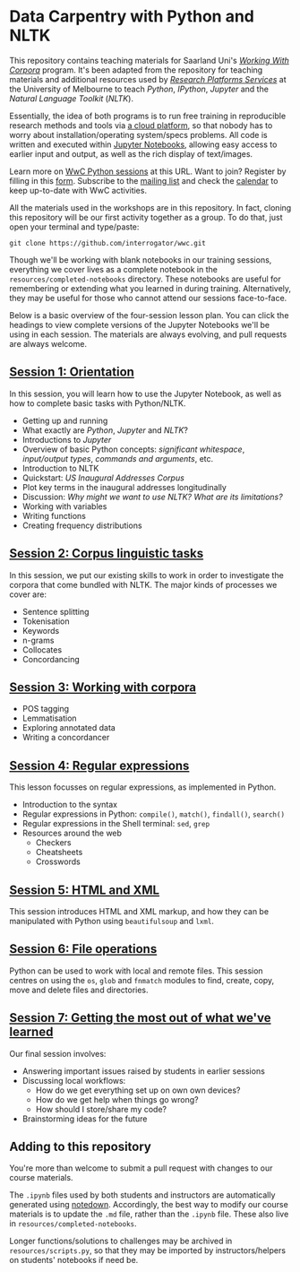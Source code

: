 # Data Carpentry with Python and NLTK

This repository contains teaching materials for Saarland Uni's [*Working With Corpora*](http://fedora.clarin-d.uni-saarland.de/unserwiki/doku.php?id=training:working_with_corpora/) program. It's been adapted from the repository for teaching materials and additional resources used by [*Research Platforms Services*](http://melbourne.resbaz.edu.au/) at the University of Melbourne to teach *Python*, *IPython*, *Jupyter* and the *Natural Language Toolkit* (*NLTK*).

Essentially, the idea of both programs is to run free training in reproducible research methods and tools via [a cloud platform](https://dit4c.github.io/), so that nobody has to worry about installation/operating system/specs problems. All code is written and executed within [Jupyter Notebooks](http://jupyter.org/), allowing easy access to earlier input and output, as well as the rich display of text/images.

Learn more on [WwC Python sessions](http://fedora.clarin-d.uni-saarland.de/unserwiki/doku.php?id=training:python) at this URL. Want to join? Register by filling in this [form](https://docs.google.com/forms/d/1VThhhXYbrcKKe8p33tijzAIpbKHBqOcVsUyEcXDAu4Y/viewform). Subscribe to the [mailing list](https://groups.google.com/forum/#!forum/workingwithcorpora) and check the [calendar](https://calendar.google.com/calendar/embed?src=toccngu71401plkr8q4ccql75s@group.calendar.google.com&ctz=Europe/Berlin) to keep up-to-date with WwC activities.

All the materials used in the workshops are in this repository. In fact, cloning this repository will be our first activity together as a group. To do that, just open your terminal and type/paste:

```shell
git clone https://github.com/interrogator/wwc.git
```

Though we'll be working with blank notebooks in our training sessions, everything we cover lives as a complete notebook in the `resources/completed-notebooks` directory. These notebooks are useful for remembering or extending what you learned in during training. Alternatively, they may be useful for those who cannot attend our sessions face-to-face.

Below is a basic overview of the four-session lesson plan. You can click the headings to view complete versions of the Jupyter Notebooks we'll be using in each session. The materials are always evolving, and pull requests are always welcome.

## [Session 1: Orientation](https://github.com/interrogator/wwc/blob/master/resources/completed-notebooks/nltk-session-1-complete.ipynb)

In this session, you will learn how to use the Jupyter Notebook, as well as how to complete basic tasks with Python/NLTK. 

* Getting up and running
* What exactly are *Python*, *Jupyter* and *NLTK*?
* Introductions to *Jupyter*
* Overview of basic Python concepts: *significant whitespace*, *input/output types*, *commands and arguments*, etc.
* Introduction to NLTK
* Quickstart: *US Inaugural Addresses Corpus*
* Plot key terms in the inaugural addresses longitudinally
* Discussion: *Why might we want to use NLTK? What are its limitations?*
* Working with variables
* Writing functions
* Creating frequency distributions

## [Session 2: Corpus linguistic tasks](https://github.com/interrogator/wwc/blob/master/resources/completed-notebooks/nltk-session-2-complete.ipynb)

In this session, we put our existing skills to work in order to investigate the corpora that come bundled with NLTK. The major kinds of processes we cover are:

* Sentence splitting
* Tokenisation
* Keywords
* n-grams
* Collocates
* Concordancing

## [Session 3: Working with corpora](https://github.com/interrogator/wwc/blob/master/resources/completed-notebooks/nltk-session-3-complete.ipynb)

* POS tagging
* Lemmatisation
* Exploring annotated data
* Writing a concordancer

## [Session 4: Regular expressions](https://github.com/interrogator/wwc/blob/master/resources/completed-notebooks/nltk-session-4-complete.ipynb)

This lesson focusses on regular expressions, as implemented in Python.

* Introduction to the syntax
* Regular expressions in Python: `compile()`, `match()`, `findall()`, `search()`
* Regular expressions in the Shell terminal: `sed`, `grep`
* Resources around the web
  * Checkers
  * Cheatsheets
  * Crosswords

## [Session 5: HTML and XML](https://github.com/interrogator/wwc/blob/master/resources/completed-notebooks/xml-session-complete.ipynb)

This session introduces HTML and XML markup, and how they can be manipulated with Python using `beautifulsoup` and `lxml`.

## [Session 6: File operations](https://github.com/interrogator/wwc/blob/master/resources/completed-notebooks/files-directories-operations.ipynb)

Python can be used to work with local and remote files. This session centres on using the `os`, `glob` and `fnmatch` modules to find, create, copy, move and delete files and directories.

## [Session 7: Getting the most out of what we've learned](https://github.com/interrogator/wwc/blob/master/resources/completed-notebooks/nltk-session-7-complete.md)

Our final session involves:

* Answering important issues raised by students in earlier sessions
* Discussing local workflows:
  * How do we get everything set up on own own devices?
  * How do we get help when things go wrong?
  * How should I store/share my code?
* Brainstorming ideas for the future

## Adding to this repository

You're more than welcome to submit a pull request with changes to our course materials.

The `.ipynb` files used by both students and instructors are automatically generated using [notedown](https://github.com/aaren/notedown). Accordingly, the best way to modify our course materials is to update the `.md` file, rather than the `.ipynb` file. These also live in `resources/completed-notebooks`.

Longer functions/solutions to challenges may be archived in `resources/scripts.py`, so that they may be imported by instructors/helpers on students' notebooks if need be.
